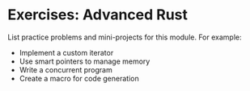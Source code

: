 # Exercises: Advanced Rust

List practice problems and mini-projects for this module. For example:

- Implement a custom iterator
- Use smart pointers to manage memory
- Write a concurrent program
- Create a macro for code generation
